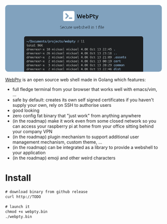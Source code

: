 <p align="center">
    <a href="http://www.webpty.io" target="_blank" rel="noopener">
        <img src="https://raw.githubusercontent.com/mickael-kerjean/webpty/main/.assets/github_readme.png" alt="WebPty - open source web shell from 1 binary" />
    </a>
</p>

[WebPty](http://www.webpty) is an open source web shell made in Golang which features:

- full fledge terminal from your browser that works well with emacs/vim, ...
- safe by default: creates its own self signed certificates if you haven't supply your own, rely on SSH to authorise users
- good looking
- zero config fat binary that "just work" from anything anywhere
- (in the roadmap) make it work even from some closed network so you can access your raspberry pi at home from your office sitting behind your company VPN
- (in the roadmap) plugin mechanism to support additional user management mechanism, custom theme, ...
- (in the roadmap) can be integrated as a library to provide a webshell to your application
- (in the roadmap) emoji and other weird characters

# Install

```
# download binary from github release
curl http://TODO

# launch it
chmod +x webpty.bin
./webpty.bin
```
